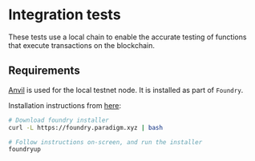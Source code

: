 # Integration tests

These tests use a local chain to enable the accurate testing of functions that execute transactions on the blockchain.

## Requirements

[Anvil](https://www.alchemy.com/dapps/foundry-anvil) is used for the local testnet node. It is installed as part of `Foundry`.

Installation instructions from [here](https://book.getfoundry.sh/getting-started/installation):

```bash
# Download foundry installer
curl -L https://foundry.paradigm.xyz | bash 

# Follow instructions on-screen, and run the installer
foundryup
```
